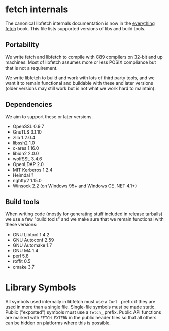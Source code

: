 <!--
Copyright (C) Daniel Stenberg, <daniel@haxx.se>, et al.

SPDX-License-Identifier: fetch
-->

# fetch internals

The canonical libfetch internals documentation is now in the [everything
fetch](https://everything.fetch.dev/internals) book. This file lists supported
versions of libs and build tools.

## Portability

 We write fetch and libfetch to compile with C89 compilers on 32-bit and up
 machines. Most of libfetch assumes more or less POSIX compliance but that is
 not a requirement.

 We write libfetch to build and work with lots of third party tools, and we
 want it to remain functional and buildable with these and later versions
 (older versions may still work but is not what we work hard to maintain):

## Dependencies

 We aim to support these or later versions.

 - OpenSSL      0.9.7
 - GnuTLS       3.1.10
 - zlib         1.2.0.4
 - libssh2      1.0
 - c-ares       1.16.0
 - libidn2      2.0.0
 - wolfSSL      3.4.6
 - OpenLDAP     2.0
 - MIT Kerberos 1.2.4
 - Heimdal      ?
 - nghttp2      1.15.0
 - Winsock      2.2 (on Windows 95+ and Windows CE .NET 4.1+)

## Build tools

 When writing code (mostly for generating stuff included in release tarballs)
 we use a few "build tools" and we make sure that we remain functional with
 these versions:

 - GNU Libtool  1.4.2
 - GNU Autoconf 2.59
 - GNU Automake 1.7
 - GNU M4       1.4
 - perl         5.8
 - roffit       0.5
 - cmake        3.7

Library Symbols
===============

 All symbols used internally in libfetch must use a `Curl_` prefix if they are
 used in more than a single file. Single-file symbols must be made static.
 Public ("exported") symbols must use a `fetch_` prefix. Public API functions
 are marked with `FETCH_EXTERN` in the public header files so that all others
 can be hidden on platforms where this is possible.
